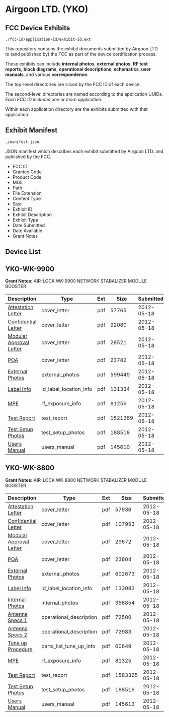 # Airgoon LTD. (YKO)
## FCC Device Exhibits

```
./fcc-id/application-id/exhibit-id.ext
```

This repository contains the exhibit documents submitted by Airgoon LTD. to (and published by) the FCC as part of the device certification process.

These exhibits can include **internal photos**, **external photos**, **RF test reports**, **block diagrams**, **operational descriptions**, **schematics**, **user manuals**, and various **correspondence**.

The top-level directories are sliced by the FCC ID of each device.

The second-level directories are named according to the application UUIDs. *Each FCC ID includes one or more application.*

Within each application directory are the exhibits submitted with that application. 

## Exhibit Manifest

```
./manifest.json
```

JSON manifest which describes each exhibit submitted by Airgoon LTD. and published by the FCC.

- FCC ID
- Grantee Code
- Product Code
- MD5
- Path
- File Extension
- Content Type
- Size
- Exhibit ID
- Exhibit Description
- Exhibit Type
- Date Submitted
- Date Available
- Grant Notes

## Device List
## YKO-WK-9900
**Grant Notes:** AIR-LOCK WK-9900 NETWORK STABALIZER MODULE BOOSTER

| Description | Type | Ext | Size | Submitted | Available |
| ----------- | ---- | --- | ---- | --------- | --------- |
| [Attestation Letter](YKO-WK-9900/c8d8d1d17cd1336e22ab3e3effc4dd03/1701323.pdf) | cover_letter | pdf | 57765 | 2012-05-18 | 2012-05-18 |
| [Confidential Letter](YKO-WK-9900/c8d8d1d17cd1336e22ab3e3effc4dd03/1701325.pdf) | cover_letter | pdf | 92080 | 2012-05-18 | 2012-05-18 |
| [Modular Approval Letter](YKO-WK-9900/c8d8d1d17cd1336e22ab3e3effc4dd03/1701326.pdf) | cover_letter | pdf | 29521 | 2012-05-18 | 2012-05-18 |
| [POA](YKO-WK-9900/c8d8d1d17cd1336e22ab3e3effc4dd03/1701327.pdf) | cover_letter | pdf | 23782 | 2012-05-18 | 2012-05-18 |
| [External Photos](YKO-WK-9900/c8d8d1d17cd1336e22ab3e3effc4dd03/1701324.pdf) | external_photos | pdf | 599449 | 2012-05-18 | 2012-05-18 |
| [Label Info](YKO-WK-9900/c8d8d1d17cd1336e22ab3e3effc4dd03/1701328.pdf) | id_label_location_info | pdf | 131334 | 2012-05-18 | 2012-05-18 |
| [MPE](YKO-WK-9900/c8d8d1d17cd1336e22ab3e3effc4dd03/1701329.pdf) | rf_exposure_info | pdf | 81256 | 2012-05-18 | 2012-05-18 |
| [Test Report](YKO-WK-9900/c8d8d1d17cd1336e22ab3e3effc4dd03/1701330.pdf) | test_report | pdf | 1521369 | 2012-05-18 | 2012-05-18 |
| [Test Setup Photos](YKO-WK-9900/c8d8d1d17cd1336e22ab3e3effc4dd03/1701322.pdf) | test_setup_photos | pdf | 188518 | 2012-05-18 | 2012-07-17 |
| [Users Manual](YKO-WK-9900/c8d8d1d17cd1336e22ab3e3effc4dd03/1701331.pdf) | users_manual | pdf | 145610 | 2012-05-18 | 2012-05-18 |
## YKO-WK-8800
**Grant Notes:** AIR-LOCK WK-8800 NETWORK STABALIZER MODULE BOOSTER

| Description | Type | Ext | Size | Submitted | Available |
| ----------- | ---- | --- | ---- | --------- | --------- |
| [Attestation Letter](YKO-WK-8800/8e80e8621a5ff63901759336eaa44e49/1701347.pdf) | cover_letter | pdf | 57936 | 2012-05-18 | 2012-05-18 |
| [Confidential Letter](YKO-WK-8800/8e80e8621a5ff63901759336eaa44e49/1701349.pdf) | cover_letter | pdf | 107953 | 2012-05-18 | 2012-05-18 |
| [Modular Approval Letter](YKO-WK-8800/8e80e8621a5ff63901759336eaa44e49/1701350.pdf) | cover_letter | pdf | 29672 | 2012-05-18 | 2012-05-18 |
| [POA](YKO-WK-8800/8e80e8621a5ff63901759336eaa44e49/1701351.pdf) | cover_letter | pdf | 23604 | 2012-05-18 | 2012-05-18 |
| [External Photos](YKO-WK-8800/8e80e8621a5ff63901759336eaa44e49/1701348.pdf) | external_photos | pdf | 602673 | 2012-05-18 | 2012-05-18 |
| [Label Info](YKO-WK-8800/8e80e8621a5ff63901759336eaa44e49/1701353.pdf) | id_label_location_info | pdf | 133083 | 2012-05-18 | 2012-05-18 |
| [Internal Photos](YKO-WK-8800/8e80e8621a5ff63901759336eaa44e49/1701352.pdf) | internal_photos | pdf | 356854 | 2012-05-18 | 2012-05-18 |
| [Antenna Specs 1](YKO-WK-8800/8e80e8621a5ff63901759336eaa44e49/1701345.pdf) | operational_description | pdf | 72500 | 2012-05-18 | 2012-05-18 |
| [Antenna Specs 2](YKO-WK-8800/8e80e8621a5ff63901759336eaa44e49/1701346.pdf) | operational_description | pdf | 72983 | 2012-05-18 | 2012-05-18 |
| [Tune up Procedure](YKO-WK-8800/8e80e8621a5ff63901759336eaa44e49/1701357.pdf) | parts_list_tune_up_info | pdf | 60649 | 2012-05-18 | 2012-05-18 |
| [MPE](YKO-WK-8800/8e80e8621a5ff63901759336eaa44e49/1701354.pdf) | rf_exposure_info | pdf | 81325 | 2012-05-18 | 2012-05-18 |
| [Test Report](YKO-WK-8800/8e80e8621a5ff63901759336eaa44e49/1701355.pdf) | test_report | pdf | 1583365 | 2012-05-18 | 2012-05-18 |
| [Test Setup Photos](YKO-WK-8800/8e80e8621a5ff63901759336eaa44e49/1701356.pdf) | test_setup_photos | pdf | 188516 | 2012-05-18 | 2012-05-18 |
| [Users Manual](YKO-WK-8800/8e80e8621a5ff63901759336eaa44e49/1701358.pdf) | users_manual | pdf | 145613 | 2012-05-18 | 2012-05-18 |

